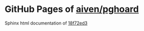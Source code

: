 GitHub Pages of [aiven/pghoard](https://github.com/aiven/pghoard.git)
===
Sphinx html documentation of [18f72ed3](https://github.com/aiven/pghoard/tree/18f72ed341abe286f16d63444ea55312ab734d37)
